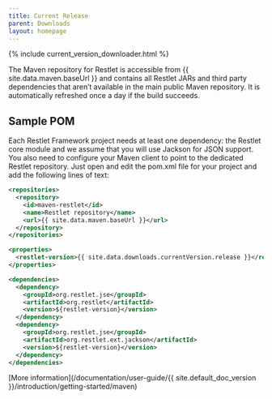 ```yaml
---
title: Current Release
parent: Downloads
layout: homepage
---
```


{% include current_version_downloader.html %}


The Maven repository for Restlet is accessible from {{ site.data.maven.baseUrl }} and contains all Restlet JARs and third party dependencies that aren’t available in the main public Maven repository. It is automatically refreshed once a day if the build succeeds.

## Sample POM
Each Restlet Framework project needs at least one dependency: the Restlet core module and we assume that you will use Jackson for JSON support. You also need to configure your Maven client to point to the dedicated Restlet repository. Just open and edit the pom.xml file for your project and add the following lines of text:

```xml
<repositories>
  <repository>
    <id>maven-restlet</id>
    <name>Restlet repository</name>
    <url>{{ site.data.maven.baseUrl }}</url>
  </repository>
</repositories>

<properties>
  <restlet-version>{{ site.data.downloads.currentVersion.release }}</restlet-version>
</properties>

<dependencies>
  <dependency>
    <groupId>org.restlet.jse</groupId>
    <artifactId>org.restlet</artifactId>
    <version>${restlet-version}</version>
  </dependency>
  <dependency>
    <groupId>org.restlet.jse</groupId>
    <artifactId>org.restlet.ext.jackson</artifactId>
    <version>${restlet-version}</version>
  </dependency>
</dependencies>
```

[More information](/documentation/user-guide/{{ site.default_doc_version }}/introduction/getting-started/maven)
